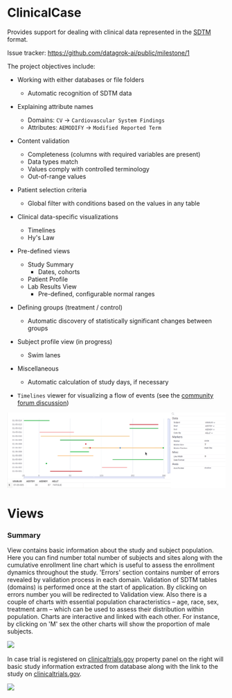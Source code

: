 # ClinicalCase

Provides support for dealing with clinical data represented in the
[SDTM](https://www.cdisc.org/standards/foundational/sdtm) format.

Issue tracker: https://github.com/datagrok-ai/public/milestone/1

The project objectives include:

* Working with either databases or file folders 
    * Automatic recognition of SDTM data
* Explaining attribute names
    * Domains: `CV` -> `Cardiovascular System Findings`
    * Attributes: `AEMODIFY` -> `Modified Reported Term`
* Content validation
    * Completeness (columns with required variables are present)
    * Data types match
    * Values comply with controlled terminology
    * Out-of-range values
* Patient selection criteria
    * Global filter with conditions based on the values in any table 
* Clinical data-specific visualizations
    * Timelines
    * Hy's Law
* Pre-defined views
    * Study Summary
      * Dates, cohorts
    * Patient Profile
  * Lab Results View
    * Pre-defined, configurable normal ranges
* Defining groups (treatment / control)
    * Automatic discovery of statistically significant changes between groups   
* Subject profile view (in progress)
    * Swim lanes
* Miscellaneous
    * Automatic calculation of study days, if necessary


* `Timelines` viewer for visualizing a flow of events (see the [community forum discussion](https://community.datagrok.ai/t/visualization-related-updates/521/4))


![](timelines.gif)

Views
===============

### Summary

View contains basic information about the study and subject population.
Here you can find number total number of subjects and sites along with the cumulative enrollment line chart which is useful to assess the enrollment dynamics throughout the study.
'Errors' section contains number of errors revealed by validation process in each domain. Validation of SDTM tables (domains) is performed once at the start of application. By clicking on errors number you will be redirected to Validation view.
Also there is a couple of charts with essential population characteristics – age, race, sex, treatment arm – which can be used to assess their distribution within population. Charts are interactive and linked with each other. For instance, by clicking on 'M' sex the other charts will show the proportion of male subjects.

<img src="https://github.com/datagrok-ai/public/blob/clinical-case-app/packages/ClinicalCase/img/Summary_view.PNG"/>

In case trial is registered on [clinicaltrials.gov](https://clinicaltrials.gov/) property panel on the right will basic study information extracted from database along with the link to the study on [clinicaltrials.gov](https://clinicaltrials.gov/).

<img src="https://github.com/datagrok-ai/public/blob/clinical-case-app/packages/ClinicalCase/img/Summary_property_panel.PNG"/>

